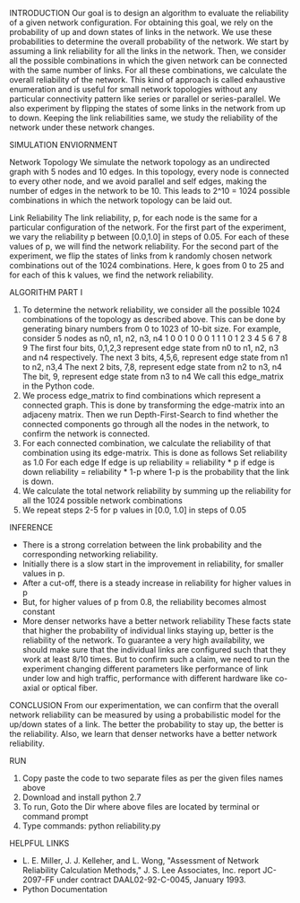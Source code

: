 
INTRODUCTION
Our goal is to design an algorithm to evaluate the reliability of a given network configuration. For obtaining this goal, we rely on the probability of up and down states of links in the network. We use these probabilities to determine the overall probability of the network. We start by assuming a link reliability for all the links in the network. Then, we consider all the possible combinations in which the given network can be connected with the same number of links. For all these combinations, we calculate the overall reliability of the network. This kind of approach is called exhaustive enumeration and is useful for small network topologies without any particular connectivity pattern like series or parallel or series-parallel. 
We also experiment by flipping the states of some links in the network from up to down. Keeping the link reliabilities same, we study the reliability of the network under these network changes. 

SIMULATION ENVIORNMENT

Network Topology
We simulate the network topology as an undirected graph with 5 nodes and 10 edges. In this topology, every node is connected to every other node, and we avoid parallel and self edges, making the number of edges in the network to be 10. This leads to 2^10 = 1024 possible combinations in which the network topology can be laid out.  

Link Reliability
The link reliability, p, for each node is the same for a particular configuration of the network. For the first part of the experiment, we vary the reliability p between [0.0,1.0] in steps of 0.05. For each of these values of p, we will find the network reliability. For the second part of the experiment, we flip the states of links from k randomly chosen network combinations out of the 1024 combinations. Here, k goes from 0 to 25 and for each of this k values, we find the network reliability.


ALGORITHM
PART I
1. To determine the network reliability, we consider all the possible 1024 combinations of the topology as described above. This can be done by generating binary numbers from 0 to 1023 of 10-bit size. For example, consider 5 nodes as n0, n1, n2, n3, n4
1 0 0 1 0 0 0 1 1 1
  0 1 2 3 4 5 6 7 8 9
The first four bits, 0,1,2,3 represent edge state from n0 to n1, n2, n3 and n4 respectively. 
The next 3 bits, 4,5,6, represent edge state from n1 to n2, n3,4 
The next 2 bits, 7,8, represent edge state from n2 to n3, n4
The bit, 9, represent edge state from n3 to n4 
We call this edge_matrix in the Python code.
2. We process edge_matrix to find combinations which represent a connected graph. This is done by transforming the edge-matrix into an adjaceny matrix. Then we run Depth-First-Search to find whether the connected components go through all the nodes in the network, to confirm the network is connected.  
3. For each connected combination, we calculate the reliability of that combination using its edge-matrix. This is done as follows 
Set reliability as 1.0
For each edge
	If edge is up
		reliability = reliability * p
	if edge is down
		reliability = reliability * 1-p
		where 1-p is the probability that the link is down.
4. We calculate the total network reliability by summing up the reliability for all the 1024 possible network combinations
5. We repeat steps 2-5 for p values in [0.0, 1.0] in steps of 0.05

INFERENCE 

-	There is a strong correlation between the link probability and the corresponding networking reliability. 
-	Initially there is a slow start in the improvement in reliability, for smaller values in p. 
-	After a cut-off, there is a steady increase in reliability for higher values in p
-	But, for higher values of p from 0.8, the reliability becomes almost constant
-	More denser networks have a better network reliability
These facts state that higher the probability of individual links staying up, better is the reliability of the network. To guarantee a very high availability, we should make sure that the individual links are configured such that they work at least 8/10 times. But to confirm such a claim, we need to run the experiment changing different parameters like performance of link under low and high traffic, performance with different hardware like co-axial or optical fiber. 


CONCLUSION
From our experimentation, we can confirm that the overall network reliability can be measured by using a probabilistic model for the up/down states of a link. The better the probability to stay up, the better is the reliability. Also, we learn that denser networks have a better network reliability. 


 RUN
1.	Copy paste the code to two separate files as per the given files names above
2.	Download and install python 2.7
3.	To run, Goto the Dir where above files are located by terminal or command prompt
4.	Type commands: python reliability.py

HELPFUL LINKS
-	L. E. Miller, J. J. Kelleher, and L. Wong, "Assessment of Network Reliability Calculation Methods," J. S. Lee Associates, Inc. report JC-2097-FF under contract DAAL02-92-C-0045, January 1993.
-	Python Documentation






